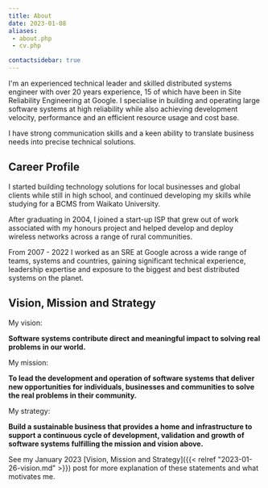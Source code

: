 ```yaml
---
title: About
date: 2023-01-08
aliases:
 - about.php
 - cv.php

contactsidebar: true
---
```


I'm an experienced technical leader and skilled distributed systems engineer with over 20 years experience, 15 of which have been in Site Reliability Engineering at Google. I specialise in building and operating large software systems at high reliability while also achieving development velocity, performance and an efficient resource usage and cost base.

I have strong communication skills and a keen ability to translate business needs into precise technical solutions.

## Career Profile

I started building technology solutions for local businesses and global clients while still in high school, and continued developing my skills while studying for a BCMS from Waikato University.

After graduating in 2004, I joined a start-up ISP that grew out of work associated with my honours project and helped develop and deploy wireless networks across a range of rural communities.

From 2007 - 2022 I worked as an SRE at Google across a wide range of teams, systems and countries, gaining significant technical experience, leadership expertise and exposure to the biggest and best distributed systems on the planet.

## Vision, Mission and Strategy

My vision:

**Software systems contribute direct and meaningful impact to solving real problems in our world.**

My mission:

**To lead the development and operation of software systems that deliver new opportunities for individuals, businesses and communities to solve the real problems in their community.**

My strategy:

**Build a sustainable business that provides a home and infrastructure to support a continuous cycle of development, validation and growth of software systems fulfilling the mission and vision above.**

See my January 2023 [Vision, Mission and Strategy]({{< relref "2023-01-26-vision.md" >}}) post for more explanation of these statements and what motivates me.
